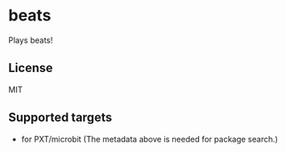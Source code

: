 # beats
Plays beats!

## License
MIT

## Supported targets
* for PXT/microbit
(The metadata above is needed for package search.)
